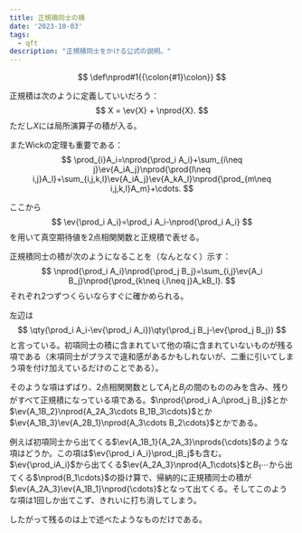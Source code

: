 ```yaml
---
title: 正規積同士の積
date: '2023-10-03'
tags:
  - qft
description: "正規積同士をかける公式の説明。"
---
```


$$
\def\nprod#1{{\colon{#1}\colon}}
$$

正規積は次のように定義していいだろう：
$$
X = \ev{X} + \nprod{X}.
$$
ただし$X$には局所演算子の積が入る。

またWickの定理も重要である：
$$
\prod_{i}A_i=\nprod{\prod_i A_i}+\sum_{i\neq j}\ev{A_iA_j}\nprod{\prod{l\neq i,j}A_l}+\sum_{i,j,k,l}\ev{A_iA_j}\ev{A_kA_l}\nprod{\prod_{m\neq i,j,k,l}A_m}+\cdots.
$$

ここから
$$
\ev{\prod_i A_i}=\prod_i A_i-\nprod{\prod_i A_i}
$$
を用いて真空期待値を2点相関関数と正規積で表せる。

正規積同士の積が次のようになることを（なんとなく）示す：
$$
\nprod{\prod_i A_i}\nprod{\prod_j B_j}=\sum_{i,j}\ev{A_i B_j}\nprod{\prod_{k\neq i,l\neq j}A_kB_l}.
$$
それぞれ2つずつくらいならすぐに確かめられる。

左辺は
$$
\qty(\prod_i A_i-\ev{\prod_i A_i})\qty(\prod_j B_j-\ev{\prod_j B_j})
$$
と言っている。初項同士の積に含まれていて他の項に含まれていないものが残る項である（末項同士がプラスで違和感があるかもしれないが、二重に引いてしまう項を付け加えているだけのことである）。

そのような項はずばり、2点相関関数として$A_i$と$B_j$の間のもののみを含み、残りがすべて正規積になっている項である。$\nprod{\prod_i A_i\prod_j B_j}$とか$\ev{A_1B_2}\nprod{A_2A_3\cdots B_1B_3\cdots}$とか$\ev{A_1B_3}\ev{A_2B_1}\nprod{A_3\cdots B_2\cdots}$とかである。

例えば初項同士から出てくる$\ev{A_1B_1}{A_2A_3}\nprods{\cdots}$のような項はどうか。この項は$\ev{\prod_i A_i}\prod_jB_j$も含む。$\ev{\prod_iA_i}$から出てくる$\ev{A_2A_3}\nprod{A_1\cdots}$と$B_1\cdots$から出てくる$\nprod{B_1\cdots}$の掛け算で、帰納的に正規積同士の積が$\ev{A_2A_3}\ev{A_1B_1}\nprod{\cdots}$となって出てくる。そしてこのような項は1回しか出てこず、きれいに打ち消してしまう。

したがって残るのは上で述べたようなものだけである。

